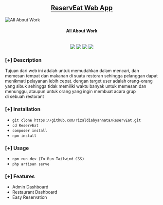 <h2 align="center"><u>ReservEat Web App</u></h2>

![All About Work](https://user-images.githubusercontent.com/74038190/225813708-98b745f2-7d22-48cf-9150-083f1b00d6c9.gif)

<h4 align="center"> All About Work </h4>

<p align="center">
<br>
    <img src="https://img.shields.io/badge/Open%20Source-Yes-orange?style=flat-square">
    <img src="https://img.shields.io/badge/Maintained-Yes-cyan?style=flat-square">
    <img src="https://img.shields.io/badge/Made%20In-Indonesia-green?style=flat-square">
    <img src="https://img.shields.io/badge/Written%20In-PHP-blue?style=flat-square">
</p>

### [+] Description

Tujuan dari web ini adalah untuk memudahkan dalam mencari, dan memesan tempat dan makanan di suatu restoran sehingga pelanggan dapat menikmati pelayanan lebih cepat. dengan target user adalah orang-orang yang sibuk sehingga tidak memiliki waktu banyak untuk memesan dan menunggu, ataupun untuk orang yang ingin membuat acara grup di sebuah restorant

### [+] Installation

-   `git clone https://github.com/rizaldiabyannata/ReservEat.git`
-   `cd ReservEat`
-   `composer install`
-   `npm install`

### [+] Usage

-   `npm run dev (To Run Tailwind CSS)`
-   `php artisan serve`

### [+] Features

-   Admin Dashboard
-   Restaurant Dashboard
-   Easy Reservation

